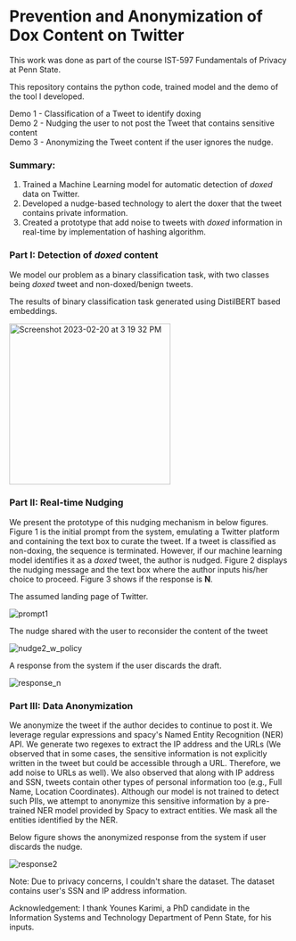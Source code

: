 
# Prevention and Anonymization of Dox Content on Twitter

<p>This work was done as part of the course IST-597 Fundamentals of Privacy at Penn State.</p>

<p>This repository contains the python code, trained model and the demo of the tool I developed. </p>

Demo 1 - Classification of a Tweet to identify doxing  <br>
Demo 2 - Nudging the user to not post the Tweet that contains sensitive content  <br>
Demo 3 - Anonymizing the Tweet content if the user ignores the nudge.  <br>

<h3>Summary:</h3>
<ol>
    <li> Trained a Machine Learning model for automatic detection of <i>doxed</i> data on Twitter. </li> 
    <li> Developed a nudge-based technology to alert the doxer that the tweet contains private information. </li> 
    <li> Created a prototype that add noise to tweets with <i>doxed </i> information in real-time by implementation of hashing algorithm. </li>
</ol>

<h3>Part I: Detection of <i>doxed</i> content </h3>
We model our problem as a binary classification task, with two classes being <i>doxed</i> tweet and non-doxed/benign tweets.


<p> The results of binary classification task generated using DistilBERT based embeddings. </p>
<img width="289" alt="Screenshot 2023-02-20 at 3 19 32 PM" src="https://user-images.githubusercontent.com/19535724/220211913-e727c9bb-1592-4b5c-a8e1-583e946fc168.png">


<h3>Part II: Real-time Nudging</h3>
<p>We present the prototype of this nudging mechanism in below figures. Figure 1 is the initial prompt from the system, emulating a Twitter platform and containing the text box to curate the tweet. If a tweet is classified as non-doxing, the sequence is terminated. However, if our machine learning model identifies it as a <i>doxed</i> tweet, the author is nudged. Figure 2 displays the nudging message and the text box where the author inputs his/her choice to proceed. Figure 3 shows if the response is <b>N</b>.<p>


<p>The assumed landing page of Twitter.</p>

![prompt1](https://user-images.githubusercontent.com/19535724/220212213-276eb2f0-2cb2-4f53-bcf7-6f6dbdf1810f.png)

<p>The nudge shared with the user to reconsider the content of the tweet </p>

![nudge2_w_policy](https://user-images.githubusercontent.com/19535724/220212240-dcaa1d12-f20d-43bc-9360-3fd5d9dc3290.png)

<p>A response from the system if the user discards the draft.</p>

![response_n](https://user-images.githubusercontent.com/19535724/220212377-a35b151b-53ab-4c25-9119-557bcb3eaa36.png)

<h3>Part III: Data Anonymization</h3>
<p>We anonymize the tweet if the author decides to continue to post it. We leverage regular expressions and spacy's Named Entity Recognition (NER) API. We generate two regexes to extract the IP address and the URLs (We observed that in some cases, the sensitive information is not explicitly written in the tweet but could be accessible through a URL. Therefore, we add noise to URLs as well). We also observed that along with IP address and SSN, tweets contain other types of personal information too (e.g., Full Name, Location Coordinates). Although our model is not trained to detect such PIIs, we attempt to anonymize this sensitive information by a pre-trained NER model provided by Spacy to extract entities. We mask all the entities identified by the NER. </p>

<p>Below figure shows the anonymized response from the system if user discards the nudge. </p>

![response2](https://user-images.githubusercontent.com/19535724/220212467-a0827121-397b-40d5-bf24-a4a4d086294c.png)


Note: Due to privacy concerns, I couldn't share the dataset. The dataset contains user's SSN and IP address information.

<p>Acknowledgement: I thank Younes Karimi, a PhD candidate in the Information Systems and Technology Department of Penn State, for his inputs. </p>
